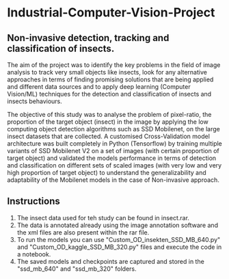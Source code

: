 # Industrial-Computer-Vision-Project
## Non-invasive detection, tracking and classification of insects.

  The aim of the project was to identify the key problems in the field of image analysis to track very small objects like insects, look for any alternative approaches in terms of finding promising solutions that are being applied and different data sources and to apply deep learning (Computer Vision/ML) techniques for the detection and classification of insects and insects behaviours. 
  
  The objective of this study was to analyse the problem of pixel-ratio, the proportion of the target object (insect) in the image by applying the low computing object detection algorithms such as SSD Mobilenet, on the large insect datasets that are collected. A customised Cross-Validation model architecture was built completely in Python (Tensorflow) by training multiple variants of SSD Mobilenet V2 on a set of images (with certain proportion of target object) and validated the models performance in terms of detection and classification on different sets of scaled images (with very low and very high proportion of target object) to understand the generalizability and adaptability of the Mobilenet models in the case of Non-invasive approach.

## Instructions

1. The insect data used for teh study can be found in insect.rar.
2. The data is annotated already using the image annotation software and the xml files are also present within the rar file.
3. To run the models you can use "Custom_OD_insekten_SSD_MB_640.py" and "Custom_OD_kaggle_SSD_MB_320.py" files and execute the code in a notebook.
4. The saved models and checkpoints are captured and stored in the "ssd_mb_640" and "ssd_mb_320" folders.
